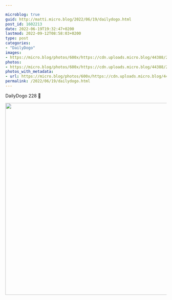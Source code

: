```yaml
---

microblog: true
guid: http://matti.micro.blog/2022/06/19/dailydogo.html
post_id: 1602213
date: 2022-06-19T19:32:47+0200
lastmod: 2022-09-12T08:58:03+0200
type: post
categories:
- "DailyDogo"
images:
- https://micro.blog/photos/600x/https://cdn.uploads.micro.blog/44388/2022/8b589be062.jpg
photos:
- https://micro.blog/photos/600x/https://cdn.uploads.micro.blog/44388/2022/8b589be062.jpg
photos_with_metadata:
- url: https://micro.blog/photos/600x/https://cdn.uploads.micro.blog/44388/2022/8b589be062.jpg
permalink: /2022/06/19/dailydogo.html
---
```

DailyDogo 228 🐶

<img src="https://micro.blog/photos/600x/https://blog.martin-haehnel.de/uploads/2022/8b589be062.jpg" width="600" height="600" alt="" />

